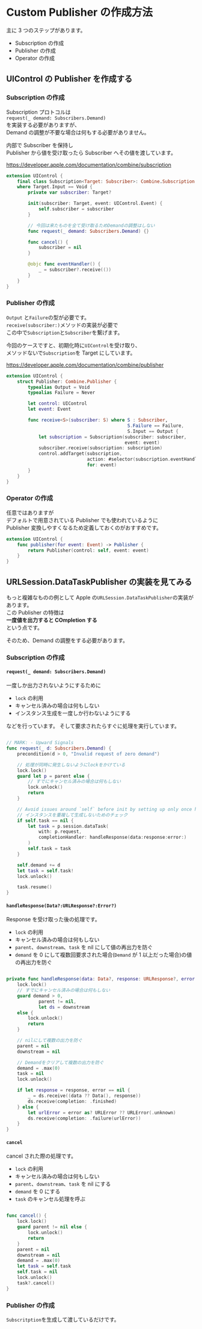 # Custom Publisher の作成方法

主に 3 つのステップがあります。

- Subscription の作成
- Publisher の作成
- Operator の作成

## UIControl の Publisher を作成する

### Subscription の作成

Subscription プロトコルは  
`request(_ demand: Subscribers.Demand)`  
を実装する必要がありますが、  
Demand の調整が不要な場合は何もする必要がありません。

内部で Subscriber を保持し  
Publisher から値を受け取ったら Subscriber へその値を渡しています。

https://developer.apple.com/documentation/combine/subscription

```swift
extension UIControl {
    final class Subscription<Target: Subscriber>: Combine.Subscription
    where Target.Input == Void {
        private var subscriber: Target?

        init(subscriber: Target, event: UIControl.Event) {
            self.subscriber = subscriber
        }

        // 今回は来たものを全て受け取るためDemandの調整はしない
        func request(_ demand: Subscribers.Demand) {}

        func cancel() {
            subscriber = nil
        }

        @objc func eventHandler() {
            _ = subscriber?.receive(())
        }
    }
}
```

### Publisher の作成

`Output` と`Failure`の型が必要です。  
`receive(subscriber:)`メソッドの実装が必要で  
この中で`Subscription`と`Subscriber`を繋げます。

今回のケースですと、初期化時に`UIControl`を受け取り、  
メソッドないで`Subscription`を Target にしています。

https://developer.apple.com/documentation/combine/publisher

```swift
extension UIControl {
    struct Publisher: Combine.Publisher {
        typealias Output = Void
        typealias Failure = Never

        let control: UIControl
        let event: Event

        func receive<S>(subscriber: S) where S : Subscriber,
                                             S.Failure == Failure,
                                             S.Input == Output {
            let subscription = Subscription(subscriber: subscriber,
                                            event: event)
            subscriber.receive(subscription: subscription)
            control.addTarget(subscription,
                              action: #selector(subscription.eventHandler),
                              for: event)
        }
    }
}
```

### Operator の作成

任意ではありますが  
デフォルトで用意されている Publisher でも使われているように  
Publisher 変換しやすくなるため定義しておくのがおすすめです。

```swift
extension UIControl {
    func publisher(for event: Event) -> Publisher {
        return Publisher(control: self, event: event)
    }
}
```

## URLSession.DataTaskPublisher の実装を見てみる

もっと複雑なものの例として Apple の`URLSession.DataTaskPublisher`の実装があります。  
この Publisher の特徴は  
**一度値を出力すると COmpletion する**  
という点です。

そのため、Demand の調整をする必要があります。

### Subscription の作成

#### `request(_ demand: Subscribers.Demand)`

一度しか出力されないようにするために

- `lock` の利用
- キャンセル済みの場合は何もしない
- インスタンス生成を一度しか行わないようにする

などを行っています。
そして要求されたらすぐに処理を実行しています。

```swift

// MARK: - Upward Signals
func request(_ d: Subscribers.Demand) {
    precondition(d > 0, "Invalid request of zero demand")

    // 処理が同時に発生しないようにlockをかけている
    lock.lock()
    guard let p = parent else {
        // すでにキャンセル済みの場合は何もしない
        lock.unlock()
        return
    }

    // Avoid issues around `self` before init by setting up only once here
    // インスタンスを重複して生成しないためのチェック
    if self.task == nil {
        let task = p.session.dataTask(
            with: p.request,
            completionHandler: handleResponse(data:response:error:)
        )
        self.task = task
    }

    self.demand += d
    let task = self.task!
    lock.unlock()

    task.resume()
}
```

#### `handleResponse(Data?:URLResponse?:Error?)`

Response を受け取った後の処理です。

- `lock` の利用
- キャンセル済みの場合は何もしない
- `parent`、`downstream`、`task` を nil にして値の再出力を防ぐ
- `demand` を 0 にして複数回要求された場合(`Demand` が 1 以上だった場合)の値の再出力を防ぐ

```swift

private func handleResponse(data: Data?, response: URLResponse?, error: Error?) {
    lock.lock()
    // すでにキャンセル済みの場合は何もしない
    guard demand > 0,
            parent != nil,
            let ds = downstream
    else {
        lock.unlock()
        return
    }

    // nilにして複数の出力を防ぐ
    parent = nil
    downstream = nil

    // Demandをクリアして複数の出力を防ぐ
    demand = .max(0)
    task = nil
    lock.unlock()

    if let response = response, error == nil {
        _ = ds.receive((data ?? Data(), response))
        ds.receive(completion: .finished)
    } else {
        let urlError = error as? URLError ?? URLError(.unknown)
        ds.receive(completion: .failure(urlError))
    }
}
```

#### `cancel`

cancel された際の処理です。

- `lock` の利用
- キャンセル済みの場合は何もしない
- `parent`、`downstream`、`task` を nil にする
- `demand` を 0 にする
- `task` のキャンセル処理を呼ぶ

```swift

func cancel() {
    lock.lock()
    guard parent != nil else {
        lock.unlock()
        return
    }
    parent = nil
    downstream = nil
    demand = .max(0)
    let task = self.task
    self.task = nil
    lock.unlock()
    task?.cancel()
}
```

### Publisher の作成

`Subscritption`を生成して渡しているだけです。
